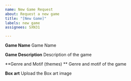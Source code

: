 ```yaml
---
name: New Game Request
about: Request a new game
title: "[New Game]"
labels: new game
assignees: SXN31

---
```


**Game Name**
Game Name

**Game Description**
Description of the game

**Genre and Motif (themes) **
Genre and motif of the game

**Box art**
Upload the Box art image
